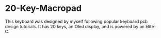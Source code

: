 # 20-Key-Macropad

This keyboard was designed by myself following popular keyboard pcb design tutorials. It has 20 keys, an Oled display, and is powered by an Elite-C.
